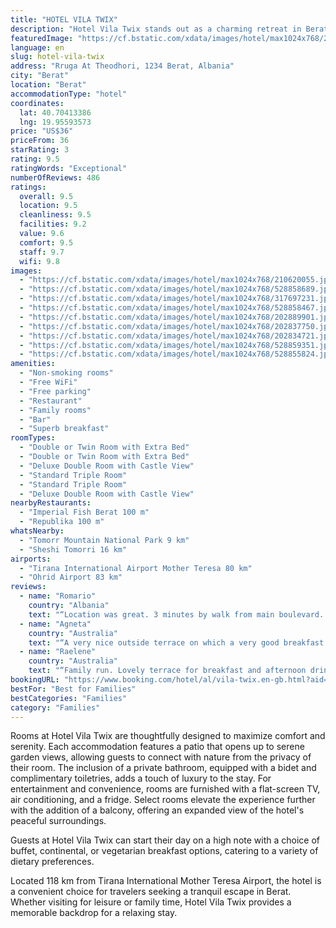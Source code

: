 ```yaml
---
title: "HOTEL VILA TWIX"
description: "Hotel Vila Twix stands out as a charming retreat in Berat, offering guests a blend of comfort and convenience with its array of amenities."
featuredImage: "https://cf.bstatic.com/xdata/images/hotel/max1024x768/210620055.jpg?k=2e929f3e1a7b82702d532e58812305bc28dc4a2b22fcc9ba46301a9affd25af5&o=&hp=1"
language: en
slug: hotel-vila-twix
address: "Rruga At Theodhori, 1234 Berat, Albania"
city: "Berat"
location: "Berat"
accommodationType: "hotel"
coordinates:
  lat: 40.70413386
  lng: 19.95593573
price: "US$36"
priceFrom: 36
starRating: 3
rating: 9.5
ratingWords: "Exceptional"
numberOfReviews: 486
ratings:
  overall: 9.5
  location: 9.5
  cleanliness: 9.5
  facilities: 9.2
  value: 9.6
  comfort: 9.5
  staff: 9.7
  wifi: 9.8
images:
  - "https://cf.bstatic.com/xdata/images/hotel/max1024x768/210620055.jpg?k=2e929f3e1a7b82702d532e58812305bc28dc4a2b22fcc9ba46301a9affd25af5&o=&hp=1"
  - "https://cf.bstatic.com/xdata/images/hotel/max1024x768/528858689.jpg?k=df80a6654db1daacdfaf1b128b58f177ae7bc4e6bd5866b2bdef92e08ac9b7ca&o=&hp=1"
  - "https://cf.bstatic.com/xdata/images/hotel/max1024x768/317697231.jpg?k=0ae62d44c3c1569c187aea9560bc4d0cf14a1649d68da5f22bd84490ea50938c&o=&hp=1"
  - "https://cf.bstatic.com/xdata/images/hotel/max1024x768/528858467.jpg?k=ba64f2710bdd78bb7f3a1ba6385b4f0a2398fb0e62a569c1d2f4f6790bd40537&o=&hp=1"
  - "https://cf.bstatic.com/xdata/images/hotel/max1024x768/202889901.jpg?k=8cf23cc4302570f80d499150909007a941c2270eb4a0ce5415c2771558d2b6ae&o=&hp=1"
  - "https://cf.bstatic.com/xdata/images/hotel/max1024x768/202837750.jpg?k=9d40f2383661642de889aba8b749845fc5b5207d1e5cab06e1cc57bd53aaed6f&o=&hp=1"
  - "https://cf.bstatic.com/xdata/images/hotel/max1024x768/202834721.jpg?k=baa4dff5042ce59127f24df37b9e4ac3c52db18c572fe9a8683daab5c6f56092&o=&hp=1"
  - "https://cf.bstatic.com/xdata/images/hotel/max1024x768/528859351.jpg?k=8c7f0bcf1732dd0629ad40d2194109afdd55bfa444bdcf616ef6547b134d789a&o=&hp=1"
  - "https://cf.bstatic.com/xdata/images/hotel/max1024x768/528855824.jpg?k=9ca6446c47b5491ab043827bad3e65910859475b670c182d42b2d6648ad9c9f5&o=&hp=1"
amenities:
  - "Non-smoking rooms"
  - "Free WiFi"
  - "Free parking"
  - "Restaurant"
  - "Family rooms"
  - "Bar"
  - "Superb breakfast"
roomTypes:
  - "Double or Twin Room with Extra Bed"
  - "Double or Twin Room with Extra Bed"
  - "Deluxe Double Room with Castle View"
  - "Standard Triple Room"
  - "Standard Triple Room"
  - "Deluxe Double Room with Castle View"
nearbyRestaurants:
  - "Imperial Fish Berat 100 m"
  - "Republika 100 m"
whatsNearby:
  - "Tomorr Mountain National Park 9 km"
  - "Sheshi Tomorri 16 km"
airports:
  - "Tirana International Airport Mother Teresa 80 km"
  - "Ohrid Airport 83 km"
reviews:
  - name: "Romario"
    country: "Albania"
    text: "“Location was great. 3 minutes by walk from main boulevard. Great view from balcony where you can eat breakfast. Staff was kind.”"
  - name: "Agneta"
    country: "Australia"
    text: "“A very nice outside terrace on which a very good breakfast was served. The room was ok but unfortunately dark with very small lampshade type bedside lamps eg the kind that is used for mood lighting and not reading. The communication was very good...”"
  - name: "Raelene"
    country: "Australia"
    text: "“Family run. Lovely terrace for breakfast and afternoon drinks”"
bookingURL: "https://www.booking.com/hotel/al/vila-twix.en-gb.html?aid=8035640"
bestFor: "Best for Families"
bestCategories: "Families"
category: "Families"
---
```


Rooms at Hotel Vila Twix are thoughtfully designed to maximize comfort and serenity. Each accommodation features a patio that opens up to serene garden views, allowing guests to connect with nature from the privacy of their room. The inclusion of a private bathroom, equipped with a bidet and complimentary toiletries, adds a touch of luxury to the stay. For entertainment and convenience, rooms are furnished with a flat-screen TV, air conditioning, and a fridge. Select rooms elevate the experience further with the addition of a balcony, offering an expanded view of the hotel's peaceful surroundings.

Guests at Hotel Vila Twix can start their day on a high note with a choice of buffet, continental, or vegetarian breakfast options, catering to a variety of dietary preferences.

Located 118 km from Tirana International Mother Teresa Airport, the hotel is a convenient choice for travelers seeking a tranquil escape in Berat. Whether visiting for leisure or family time, Hotel Vila Twix provides a memorable backdrop for a relaxing stay.